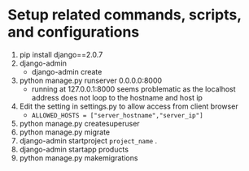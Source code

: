 # Setup related commands, scripts, and configurations

1. pip install django==2.0.7
2. django-admin
   - django-admin create
3. python manage.py runserver 0.0.0.0:8000
   - running at 127.0.0.1:8000 seems problematic as the localhost address does not loop to the hostname and host ip
4. Edit the setting in settings.py to allow access from client browser
   - `ALLOWED_HOSTS = ["server_hostname","server_ip"]`
5. python manage.py createsuperuser
6. python manage.py migrate
7. django-admin startproject `project_name` .
8. django-admin startapp products
9. python manage.py makemigrations
